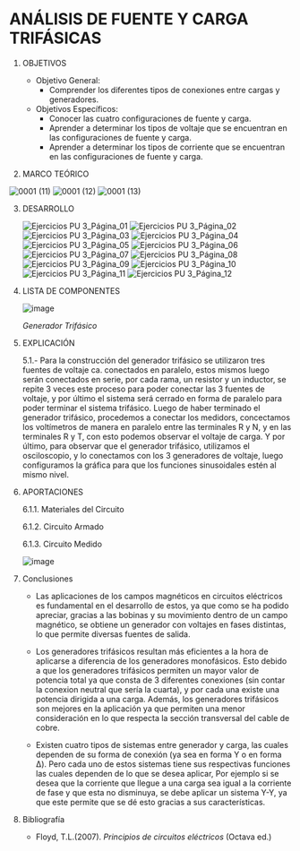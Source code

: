 # ANÁLISIS DE FUENTE Y CARGA TRIFÁSICAS
1.  OBJETIVOS
    - Objetivo General:
      - Comprender los diferentes tipos de conexiones entre cargas y generadores.
    - Objetivos Específicos:
      - Conocer las cuatro configuraciones de fuente y carga.
      - Aprender a determinar los tipos de voltaje que se encuentran en las configuraciones de fuente y carga.
      - Aprender a determinar los tipos de corriente que se encuentran en las configuraciones de fuente y carga.
      
2. MARCO TEÓRICO

![0001 (11)](https://user-images.githubusercontent.com/76133212/112942916-6c675d00-90f6-11eb-9df7-45cd58a3b6cb.jpg)
![0001 (12)](https://user-images.githubusercontent.com/76133212/112942922-6e312080-90f6-11eb-9b12-d33e9cb2469b.jpg)
![0001 (13)](https://user-images.githubusercontent.com/76133212/112942930-6f624d80-90f6-11eb-8124-31a45c347f2b.jpg)


3. DESARROLLO

    ![Ejercicios PU 3_Página_01](https://user-images.githubusercontent.com/75439689/112991744-17930900-912d-11eb-9161-2b5bab2f5a11.jpg)
    ![Ejercicios PU 3_Página_02](https://user-images.githubusercontent.com/75439689/112991748-182b9f80-912d-11eb-8118-fdd0b7a98ee2.jpg)
    ![Ejercicios PU 3_Página_03](https://user-images.githubusercontent.com/75439689/112991754-18c43600-912d-11eb-98b7-c46ca738be59.jpg)
    ![Ejercicios PU 3_Página_04](https://user-images.githubusercontent.com/75439689/112991756-18c43600-912d-11eb-986e-7786f1ce741b.jpg)
    ![Ejercicios PU 3_Página_05](https://user-images.githubusercontent.com/75439689/112991757-195ccc80-912d-11eb-8ab3-dcec7e167a62.jpg)
    ![Ejercicios PU 3_Página_06](https://user-images.githubusercontent.com/75439689/112991759-19f56300-912d-11eb-81f8-9c6ce97b21f2.jpg)
    ![Ejercicios PU 3_Página_07](https://user-images.githubusercontent.com/75439689/112991723-1366eb80-912d-11eb-9529-d6978980c9c3.jpg)
    ![Ejercicios PU 3_Página_08](https://user-images.githubusercontent.com/75439689/112991730-1530af00-912d-11eb-8610-d091116a96f4.jpg)
    ![Ejercicios PU 3_Página_09](https://user-images.githubusercontent.com/75439689/112991735-15c94580-912d-11eb-8d30-6002ca44f14b.jpg)
    ![Ejercicios PU 3_Página_10](https://user-images.githubusercontent.com/75439689/112991737-1661dc00-912d-11eb-8887-0b579c320819.jpg)
    ![Ejercicios PU 3_Página_11](https://user-images.githubusercontent.com/75439689/112991740-1661dc00-912d-11eb-86b8-5dd5ee65a472.jpg)
    ![Ejercicios PU 3_Página_12](https://user-images.githubusercontent.com/75439689/112991742-16fa7280-912d-11eb-9a00-c340f4e3db85.jpg)

4. LISTA DE COMPONENTES

   ![image](https://user-images.githubusercontent.com/75439689/112990649-e960f980-912b-11eb-835b-ee408d2ff228.png)

   *Generador Trifásico*

5. EXPLICACIÓN

   5.1.- Para la construcción del generador trifásico se utilizaron tres fuentes de voltaje ca. conectados en paralelo, estos mismos luego serán conectados en serie, por cada rama, un resistor y un inductor, se repite 3 veces este proceso para poder conectar las 3 fuentes de voltaje, y por último el sistema será cerrado en forma de paralelo para poder terminar el sistema trifásico. Luego de haber terminado el generador trifásico, procedemos a conectar los medidors, concectamos los voltímetros de manera en paralelo entre las terminales R y N, y en las terminales R y T, con esto podemos observar el voltaje de carga. Y por último, para observar que el generador trifásico, utilizamos el osciloscopio, y lo conectamos con los 3 generadores de voltaje, luego configuramos la gráfica para que los funciones sinusoidales estén al mismo nivel.
   
6. APORTACIONES

   6.1.1. Materiales del Circuito
   
   

   6.1.2. Circuito Armado
   
   

   6.1.3. Circuito Medido
   
   ![image](https://user-images.githubusercontent.com/75439689/112990181-62ac1c80-912b-11eb-9a22-77853049b29e.png)

7. Conclusiones

   - Las aplicaciones de los campos magnéticos en circuitos eléctricos es fundamental en el desarrollo de estos, ya que como se ha podido apreciar, gracias a las bobinas y su movimiento dentro de un campo magnético, se obtiene un generador con voltajes en fases distintas, lo que permite diversas fuentes de salida.

   - Los generadores trifásicos resultan más eficientes a la hora de aplicarse a diferencia de los generadores monofásicos. Esto debido a que los generadores trifásicos permiten un mayor valor de potencia total ya que consta de 3 diferentes conexiones (sin contar la conexion neutral que sería la cuarta), y por cada una existe una potencia dirigida a una carga. Además, los generadores trifásicos son mejores en la aplicación ya que permiten una menor consideración en lo que respecta la sección transversal del cable de cobre.

   - Existen cuatro tipos de sistemas entre generador y carga, las cuales dependen de su forma de conexión (ya sea en forma Y o en forma Δ). Pero cada uno de estos sistemas tiene sus respectivas funciones las cuales dependen de lo que se desea aplicar, Por ejemplo si se desea que la corriente que llegue a una carga sea igual a la corriente de fase y que esta no disminuya, se debe aplicar un sistema Y-Y, ya que este permite que se dé esto gracias a sus características.



8. Bibliografía

   - Floyd, T.L.(2007). *Principios de circuitos eléctricos* (Octava ed.)
